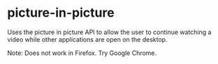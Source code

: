 # picture-in-picture

Uses the picture in picture API to allow the user to continue watching a video while other applications are open on the desktop. 

Note: Does not work in Firefox. Try Google Chrome.

